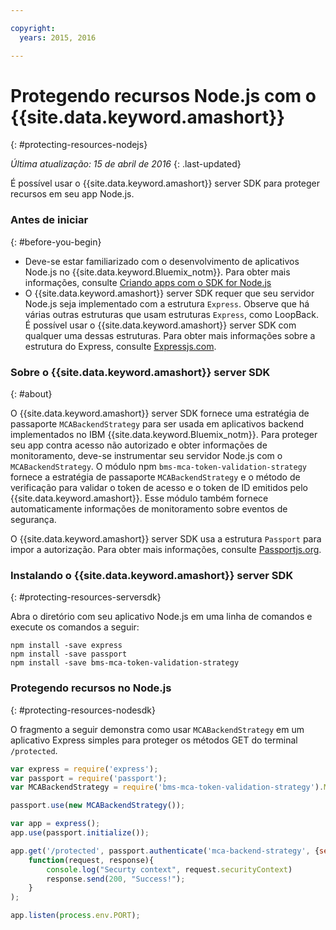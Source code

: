 ```yaml
---

copyright:
  years: 2015, 2016

---
```


# Protegendo recursos Node.js com o {{site.data.keyword.amashort}}
{: #protecting-resources-nodejs}

*Última atualização: 15 de abril de 2016*
{: .last-updated}

É possível usar o {{site.data.keyword.amashort}} server SDK para proteger recursos em seu app Node.js.

### Antes de iniciar
{: #before-you-begin}

* Deve-se estar familiarizado com o desenvolvimento de aplicativos Node.js no {{site.data.keyword.Bluemix_notm}}. Para obter mais informações, consulte [Criando apps com o SDK for Node.js](https://console.{DomainName}/docs/runtimes/nodejs/index.html#nodejs_runtime)
* O {{site.data.keyword.amashort}} server SDK requer que seu servidor Node.js seja implementado com a estrutura `Express`. Observe que há várias outras estruturas que usam estruturas `Express`, como LoopBack. É possível usar o {{site.data.keyword.amashort}} server SDK com qualquer uma dessas estruturas. Para obter mais informações sobre a estrutura do Express, consulte [Expressjs.com](http://expressjs.com/).

### Sobre o {{site.data.keyword.amashort}} server SDK
{: #about}

O {{site.data.keyword.amashort}} server SDK fornece uma estratégia de passaporte `MCABackendStrategy` para ser usada em aplicativos backend implementados no IBM {{site.data.keyword.Bluemix_notm}}. Para proteger seu app contra acesso não autorizado e obter informações de monitoramento, deve-se instrumentar seu servidor Node.js com o `MCABackendStrategy`. O módulo npm `bms-mca-token-validation-strategy` fornece a estratégia de passaporte `MCABackendStrategy` e o método de verificação para validar o token de acesso e o token de ID emitidos pelo {{site.data.keyword.amashort}}. Esse módulo também fornece automaticamente informações de monitoramento sobre eventos de segurança.

O {{site.data.keyword.amashort}} server SDK usa a estrutura `Passport` para impor a autorização.  Para obter mais informações, consulte [Passportjs.org](http://passportjs.org/).

### Instalando o {{site.data.keyword.amashort}} server SDK
{: #protecting-resources-serversdk}

Abra o diretório com seu aplicativo Node.js em uma linha de comandos e execute os comandos a seguir:

```
npm install -save express
npm install -save passport
npm install -save bms-mca-token-validation-strategy
```

### Protegendo recursos no Node.js
{: #protecting-resources-nodesdk}

O fragmento a seguir demonstra como usar `MCABackendStrategy` em um aplicativo Express simples para proteger os métodos GET do terminal `/protected`.

```JavaScript
var express = require('express');
var passport = require('passport');
var MCABackendStrategy = require('bms-mca-token-validation-strategy').MCABackendStrategy;

passport.use(new MCABackendStrategy());

var app = express();
app.use(passport.initialize());

app.get('/protected', passport.authenticate('mca-backend-strategy', {session: false }),
    function(request, response){
		console.log("Securty context", request.securityContext)    
		response.send(200, "Success!");
    }
);

app.listen(process.env.PORT);
```
